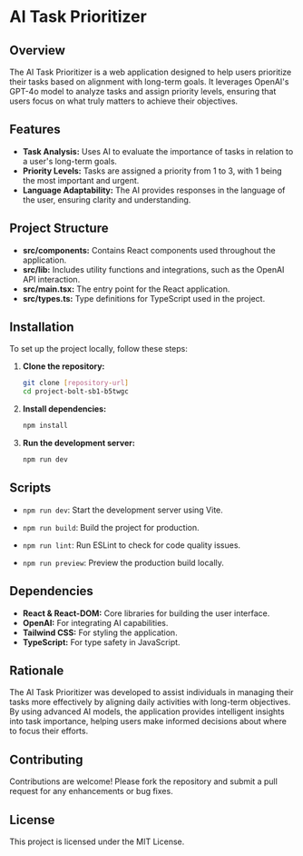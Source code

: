 # AI Task Prioritizer

## Overview
The AI Task Prioritizer is a web application designed to help users prioritize their tasks based on alignment with long-term goals. It leverages OpenAI's GPT-4o model to analyze tasks and assign priority levels, ensuring that users focus on what truly matters to achieve their objectives.

## Features
- **Task Analysis:** Uses AI to evaluate the importance of tasks in relation to a user's long-term goals.
- **Priority Levels:** Tasks are assigned a priority from 1 to 3, with 1 being the most important and urgent.
- **Language Adaptability:** The AI provides responses in the language of the user, ensuring clarity and understanding.

## Project Structure
- **src/components:** Contains React components used throughout the application.
- **src/lib:** Includes utility functions and integrations, such as the OpenAI API interaction.
- **src/main.tsx:** The entry point for the React application.
- **src/types.ts:** Type definitions for TypeScript used in the project.

## Installation
To set up the project locally, follow these steps:

1. **Clone the repository:**
   ```bash
   git clone [repository-url]
   cd project-bolt-sb1-b5twgc
   ```

2. **Install dependencies:**
   ```bash
   npm install
   ```

3. **Run the development server:**
   ```bash
   npm run dev
   ```

## Scripts
- `npm run dev`: Start the development server using Vite.
- `npm run build`: Build the project for production.

- `npm run lint`: Run ESLint to check for code quality issues.
- `npm run preview`: Preview the production build locally.

## Dependencies
- **React & React-DOM:** Core libraries for building the user interface.
- **OpenAI:** For integrating AI capabilities.
- **Tailwind CSS:** For styling the application.
- **TypeScript:** For type safety in JavaScript.

## Rationale
The AI Task Prioritizer was developed to assist individuals in managing their tasks more effectively by aligning daily activities with long-term objectives. By using advanced AI models, the application provides intelligent insights into task importance, helping users make informed decisions about where to focus their efforts.

## Contributing
Contributions are welcome! Please fork the repository and submit a pull request for any enhancements or bug fixes.

## License
This project is licensed under the MIT License.
